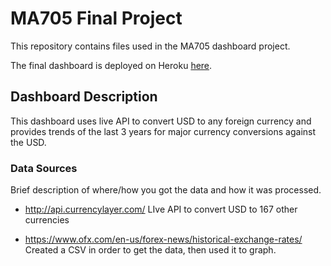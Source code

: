 
# MA705 Final Project

This repository contains files used in the MA705 dashboard project.

The final dashboard is deployed on Heroku [here](https://ma705bostonuniversities.herokuapp.com).

## Dashboard Description

This dashboard uses live API to convert USD to any foreign currency and provides trends of the 
last 3 years for major currency conversions against the USD.

### Data Sources

Brief description of where/how you got the data and how it was processed.

- http://api.currencylayer.com/
LIve API to convert USD to 167 other currencies

- https://www.ofx.com/en-us/forex-news/historical-exchange-rates/
Created a CSV in order to get the data, then used it to graph.

